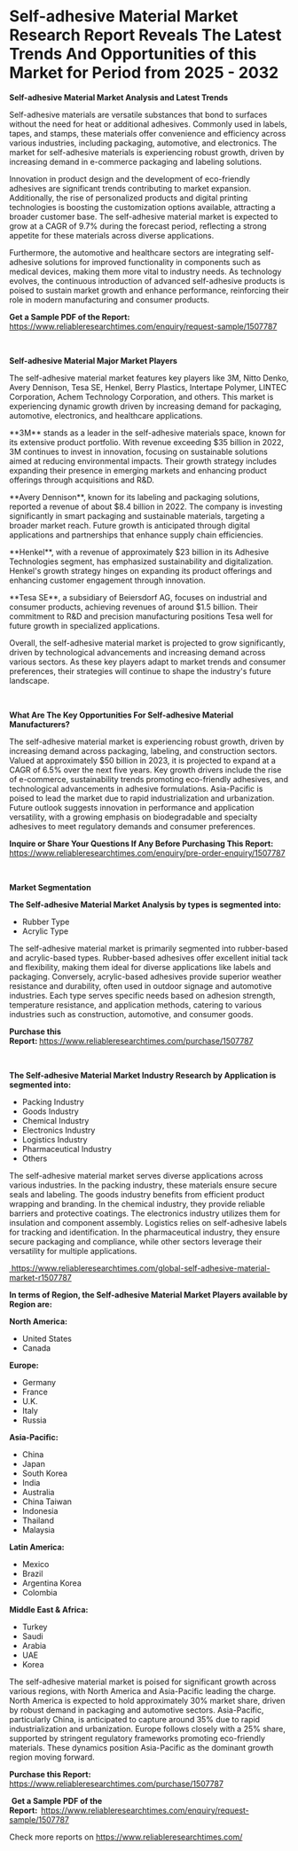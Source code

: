 <p><h1>Self-adhesive Material Market Research Report Reveals The Latest Trends And Opportunities of this Market for Period from 2025 - 2032</h1></p><p><strong>Self-adhesive Material Market Analysis and Latest Trends</strong></p>
<p><p>Self-adhesive materials are versatile substances that bond to surfaces without the need for heat or additional adhesives. Commonly used in labels, tapes, and stamps, these materials offer convenience and efficiency across various industries, including packaging, automotive, and electronics. The market for self-adhesive materials is experiencing robust growth, driven by increasing demand in e-commerce packaging and labeling solutions. </p><p>Innovation in product design and the development of eco-friendly adhesives are significant trends contributing to market expansion. Additionally, the rise of personalized products and digital printing technologies is boosting the customization options available, attracting a broader customer base. The self-adhesive material market is expected to grow at a CAGR of 9.7% during the forecast period, reflecting a strong appetite for these materials across diverse applications. </p><p>Furthermore, the automotive and healthcare sectors are integrating self-adhesive solutions for improved functionality in components such as medical devices, making them more vital to industry needs. As technology evolves, the continuous introduction of advanced self-adhesive products is poised to sustain market growth and enhance performance, reinforcing their role in modern manufacturing and consumer products.</p></p>
<p><strong>Get a Sample PDF of the Report:&nbsp;</strong> <a href="https://www.reliableresearchtimes.com/enquiry/request-sample/1507787?utm_campaign=2627&utm_medium=2&utm_source=Github&utm_content=ia&utm_term=23032025&utm_id=self-adhesive-material">https://www.reliableresearchtimes.com/enquiry/request-sample/1507787</a></p>
<p>&nbsp;</p>
<p><strong>Self-adhesive Material Major Market Players</strong></p>
<p><p>The self-adhesive material market features key players like 3M, Nitto Denko, Avery Dennison, Tesa SE, Henkel, Berry Plastics, Intertape Polymer, LINTEC Corporation, Achem Technology Corporation, and others. This market is experiencing dynamic growth driven by increasing demand for packaging, automotive, electronics, and healthcare applications.</p><p>**3M** stands as a leader in the self-adhesive materials space, known for its extensive product portfolio. With revenue exceeding $35 billion in 2022, 3M continues to invest in innovation, focusing on sustainable solutions aimed at reducing environmental impacts. Their growth strategy includes expanding their presence in emerging markets and enhancing product offerings through acquisitions and R&D.</p><p>**Avery Dennison**, known for its labeling and packaging solutions, reported a revenue of about $8.4 billion in 2022. The company is investing significantly in smart packaging and sustainable materials, targeting a broader market reach. Future growth is anticipated through digital applications and partnerships that enhance supply chain efficiencies.</p><p>**Henkel**, with a revenue of approximately $23 billion in its Adhesive Technologies segment, has emphasized sustainability and digitalization. Henkel's growth strategy hinges on expanding its product offerings and enhancing customer engagement through innovation.</p><p>**Tesa SE**, a subsidiary of Beiersdorf AG, focuses on industrial and consumer products, achieving revenues of around $1.5 billion. Their commitment to R&D and precision manufacturing positions Tesa well for future growth in specialized applications.</p><p>Overall, the self-adhesive material market is projected to grow significantly, driven by technological advancements and increasing demand across various sectors. As these key players adapt to market trends and consumer preferences, their strategies will continue to shape the industry's future landscape.</p></p>
<p>&nbsp;</p>
<p><strong>What Are The Key Opportunities For Self-adhesive Material Manufacturers?</strong></p>
<p><p>The self-adhesive material market is experiencing robust growth, driven by increasing demand across packaging, labeling, and construction sectors. Valued at approximately $50 billion in 2023, it is projected to expand at a CAGR of 6.5% over the next five years. Key growth drivers include the rise of e-commerce, sustainability trends promoting eco-friendly adhesives, and technological advancements in adhesive formulations. Asia-Pacific is poised to lead the market due to rapid industrialization and urbanization. Future outlook suggests innovation in performance and application versatility, with a growing emphasis on biodegradable and specialty adhesives to meet regulatory demands and consumer preferences.</p></p>
<p><strong>Inquire or Share Your Questions If Any Before Purchasing This Report:</strong> <a href="https://www.reliableresearchtimes.com/enquiry/pre-order-enquiry/1507787?utm_campaign=2627&utm_medium=2&utm_source=Github&utm_content=ia&utm_term=23032025&utm_id=self-adhesive-material">https://www.reliableresearchtimes.com/enquiry/pre-order-enquiry/1507787</a></p>
<p>&nbsp;</p>
<p><strong>Market Segmentation</strong></p>
<p><strong>The Self-adhesive Material Market Analysis by types is segmented into:</strong></p>
<p><ul><li>Rubber Type</li><li>Acrylic Type</li></ul></p>
<p><p>The self-adhesive material market is primarily segmented into rubber-based and acrylic-based types. Rubber-based adhesives offer excellent initial tack and flexibility, making them ideal for diverse applications like labels and packaging. Conversely, acrylic-based adhesives provide superior weather resistance and durability, often used in outdoor signage and automotive industries. Each type serves specific needs based on adhesion strength, temperature resistance, and application methods, catering to various industries such as construction, automotive, and consumer goods.</p></p>
<p><strong>Purchase this Report:&nbsp;</strong><a href="https://www.reliableresearchtimes.com/purchase/1507787?utm_campaign=2627&utm_medium=2&utm_source=Github&utm_content=ia&utm_term=23032025&utm_id=self-adhesive-material">https://www.reliableresearchtimes.com/purchase/1507787</a></p>
<p>&nbsp;</p>
<p><strong>The Self-adhesive Material Market Industry Research by Application is segmented into:</strong></p>
<p><ul><li>Packing Industry</li><li>Goods Industry</li><li>Chemical Industry</li><li>Electronics Industry</li><li>Logistics Industry</li><li>Pharmaceutical Industry</li><li>Others</li></ul></p>
<p><p>The self-adhesive material market serves diverse applications across various industries. In the packing industry, these materials ensure secure seals and labeling. The goods industry benefits from efficient product wrapping and branding. In the chemical industry, they provide reliable barriers and protective coatings. The electronics industry utilizes them for insulation and component assembly. Logistics relies on self-adhesive labels for tracking and identification. In the pharmaceutical industry, they ensure secure packaging and compliance, while other sectors leverage their versatility for multiple applications.</p></p>
<p><a href="https://www.reliableresearchtimes.com/global-self-adhesive-material-market-r1507787?utm_campaign=2627&utm_medium=2&utm_source=Github&utm_content=ia&utm_term=23032025&utm_id=self-adhesive-material">&nbsp;https://www.reliableresearchtimes.com/global-self-adhesive-material-market-r1507787</a></p>
<p><strong>In terms of Region, the Self-adhesive Material Market Players available by Region are:</strong></p>
<p>
    <p> <strong> North America: </strong>
        <ul>
            <li>United States</li>
            <li>Canada</li>
        </ul>
        </p> 
    <p> <strong> Europe: </strong>
        <ul>
            <li>Germany</li>
            <li>France</li>
            <li>U.K.</li>
            <li>Italy</li>
            <li>Russia</li>
        </ul>
        </p> 
    <p> <strong> Asia-Pacific: </strong>
        <ul>
            <li>China</li>
            <li>Japan</li>
            <li>South Korea</li>
            <li>India</li>
            <li>Australia</li>
            <li>China Taiwan</li>
            <li>Indonesia</li>
            <li>Thailand</li>
            <li>Malaysia</li>
        </ul>
        </p> 
    <p> <strong> Latin America: </strong>
        <ul>
            <li>Mexico</li>
            <li>Brazil</li>
            <li>Argentina Korea</li>
            <li>Colombia</li>
        </ul>
        </p> 
    <p> <strong> Middle East & Africa: </strong>
        <ul>
            <li>Turkey</li>
            <li>Saudi</li>
            <li>Arabia</li>
            <li>UAE</li>
            <li>Korea</li>
        </ul>
    </p>
    </p>
<p><p>The self-adhesive material market is poised for significant growth across various regions, with North America and Asia-Pacific leading the charge. North America is expected to hold approximately 30% market share, driven by robust demand in packaging and automotive sectors. Asia-Pacific, particularly China, is anticipated to capture around 35% due to rapid industrialization and urbanization. Europe follows closely with a 25% share, supported by stringent regulatory frameworks promoting eco-friendly materials. These dynamics position Asia-Pacific as the dominant growth region moving forward.</p></p>
<p><strong>Purchase this Report: </strong><a href="https://www.reliableresearchtimes.com/purchase/1507787?utm_campaign=2627&utm_medium=2&utm_source=Github&utm_content=ia&utm_term=23032025&utm_id=self-adhesive-material">https://www.reliableresearchtimes.com/purchase/1507787</a></p>
<p>&nbsp;<strong>Get a Sample PDF of the Report:&nbsp;&nbsp;</strong><a href="https://www.reliableresearchtimes.com/enquiry/request-sample/1507787?utm_campaign=2627&utm_medium=2&utm_source=Github&utm_content=ia&utm_term=23032025&utm_id=self-adhesive-material">https://www.reliableresearchtimes.com/enquiry/request-sample/1507787</a></p>
<p><strong></strong></p>
<p>Check more reports on <a href="https://www.reliableresearchtimes.com/?utm_campaign=2627&utm_medium=2&utm_source=Github&utm_content=ia&utm_term=23032025&utm_id=self-adhesive-material">https://www.reliableresearchtimes.com/</a></p>